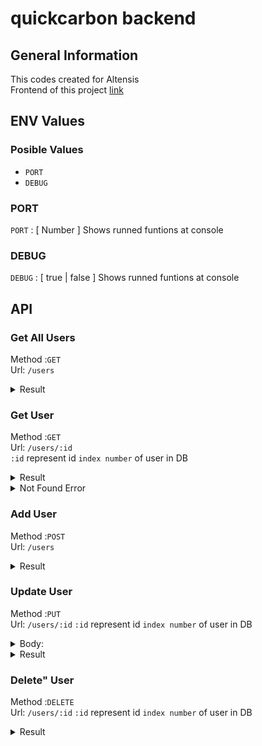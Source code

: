 # quickcarbon backend

## General Information  

This codes created for Altensis  
Frontend of this project [link](https://github.com/uys2000-interviews/interview-005) 

## ENV Values

### Posible Values

- `PORT`
- `DEBUG`

### PORT

`PORT` : [ Number ] Shows runned funtions at console  

### DEBUG

`DEBUG` : [ true | false ] Shows runned funtions at console

## API

### **Get All Users**

Method :`GET`  
Url: `/users`

<details>
<summary>Result </summary>

```JSON
{
  "data": [
  {
      "id": 1,
      "role": "Manager",
      "capabilities": [
        "ManageBusinessUnits",
        "UploadData",
        "ReadData",
        "EditData"
      ]
    },
    {
      "id": 2,
      "role": "SystemAdmin",
      "capabilities": [
        "ManageBusinessUnits",
        "UploadData",
        "ReadData",
        "EditData"
      ]
    },
    {
      "id": 5,
      "role": "Enginer",
      "capabilities": [
        "UploadData"
      ]
    },
    {
      "id": 4,
      "role": "Marketing",
      "capabilities": [
        "EditData",
        "ManageProducts"
      ]
    },
    {
      "id": 6,
      "role": "Developer",
      "capabilities": [
        "ManageBusinessUnits",
        "UploadData",
        "ReadData",
        "EditData"
      ]
    }
  ]
}
```

</details>

### **Get User**

Method :`GET`  
Url: `/users/:id`  
`:id` represent id `index number` of user in DB

<details>
<summary>Result</summary>

```JSON
{
  "data": [
    {
      "id": 2,
      "role": "SystemAdmin",
      "capabilities": [
        "ManageBusinessUnits",
        "UploadData",
        "ReadData",
        "EditData"
      ]
    }
  ]
}
```

</details>

<details>
<summary>Not Found Error</summary>

```JSON
{
  "error": {
    "name": "QueryResultError",
    "code": 0,
    "result": {
      "command": "SELECT",
      "rowCount": 0,
      "oid": null,
      "rows": [],
      "fields": [
        {
          "name": "id",
          "tableID": 18199,
          "columnID": 1,
          "dataTypeID": 23,
          "dataTypeSize": 4,
          "dataTypeModifier": -1,
          "format": "text"
        },
        {
          "name": "role",
          "tableID": 18199,
          "columnID": 2,
          "dataTypeID": 1043,
          "dataTypeSize": -1,
          "dataTypeModifier": 104,
          "format": "text"
        },
        {
          "name": "capabilities",
          "tableID": 18199,
          "columnID": 3,
          "dataTypeID": 1009,
          "dataTypeSize": -1,
          "dataTypeModifier": -1,
          "format": "text"
        }
      ],
      "_parsers": [
        null,
        null,
        null
      ],
      "_types": {
        "_types": {
          "arrayParser": {},
          "builtins": {
            "BOOL": 16,
            "BYTEA": 17,
            "CHAR": 18,
            "INT8": 20,
            "INT2": 21,
            "INT4": 23,
            "REGPROC": 24,
            "TEXT": 25,
            "OID": 26,
            "TID": 27,
            "XID": 28,
            "CID": 29,
            "JSON": 114,
            "XML": 142,
            "PG_NODE_TREE": 194,
            "SMGR": 210,
            "PATH": 602,
            "POLYGON": 604,
            "CIDR": 650,
            "FLOAT4": 700,
            "FLOAT8": 701,
            "ABSTIME": 702,
            "RELTIME": 703,
            "TINTERVAL": 704,
            "CIRCLE": 718,
            "MACADDR8": 774,
            "MONEY": 790,
            "MACADDR": 829,
            "INET": 869,
            "ACLITEM": 1033,
            "BPCHAR": 1042,
            "VARCHAR": 1043,
            "DATE": 1082,
            "TIME": 1083,
            "TIMESTAMP": 1114,
            "TIMESTAMPTZ": 1184,
            "INTERVAL": 1186,
            "TIMETZ": 1266,
            "BIT": 1560,
            "VARBIT": 1562,
            "NUMERIC": 1700,
            "REFCURSOR": 1790,
            "REGPROCEDURE": 2202,
            "REGOPER": 2203,
            "REGOPERATOR": 2204,
            "REGCLASS": 2205,
            "REGTYPE": 2206,
            "UUID": 2950,
            "TXID_SNAPSHOT": 2970,
            "PG_LSN": 3220,
            "PG_NDISTINCT": 3361,
            "PG_DEPENDENCIES": 3402,
            "TSVECTOR": 3614,
            "TSQUERY": 3615,
            "GTSVECTOR": 3642,
            "REGCONFIG": 3734,
            "REGDICTIONARY": 3769,
            "JSONB": 3802,
            "REGNAMESPACE": 4089,
            "REGROLE": 4096
          }
        },
        "text": {},
        "binary": {}
      },
      "RowCtor": null,
      "rowAsArray": false,
      "duration": 2
    },
    "query": "SELECT * FROM users WHERE id=11;",
    "received": 0
  }
}
```

</details>

### **Add User**

Method :`POST`  
Url: `/users`  

<details>
<summary>Result </summary>

```JSON
{
  "data": true
}
```

</details>

### **Update User**

Method :`PUT`  
Url: `/users/:id`
`:id` represent id `index number` of user in DB

<details>
<summary>Body: </summary>

```typescript
class {
  user?: String,
  capabilities?: String[]

}
```  

</details>

<details>
<summary>Result</summary>

```JSON
{
  "data": [
    {
      "id": 2,
      "role": "SystemAdmin",
      "capabilities": [
        "ManageBusinessUnits",
        "UploadData",
        "ReadData",
        "EditData"
      ]
    }
  ]
}
```

</details>

### **Delete" User**

Method :`DELETE`  
Url: `/users/:id`
`:id` represent id `index number` of user in DB

<details>
<summary>Result</summary>

```JSON
{
  "data": true
}
```

